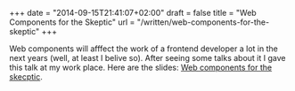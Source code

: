 +++
date = "2014-09-15T21:41:07+02:00"
draft = false
title = "Web Components for the Skeptic"
url = "/written/web-components-for-the-skeptic"
+++

Web components will afffect the work of a frontend developer a lot in the next years (well, at least I belive so). After seeing some talks about it I gave this talk at my work place. Here are the slides: [Web components for the skecptic](https://speakerdeck.com/urbanetter/web-components-for-the-skeptic).

